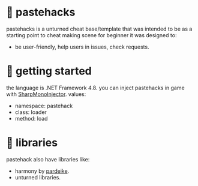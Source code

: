 # 👾 pastehacks
pastehacks is a unturned cheat base/template that was intended to be as a starting point to cheat making scene for beginner
it was designed to:
* be user-friendly, help users in issues, check requests.

# 🔨 getting started
the language is .NET Framework 4.8. you can inject pastehacks in game with [SharpMonoInjector](https://github.com/warbler/SharpMonoInjector).
values:
* namespace: pastehack
* class: loader
* method: load

# 📖 libraries
pastehack also have libraries like:
* harmony by [pardeike](https://github.com/pardeike).
* unturned libraries.
